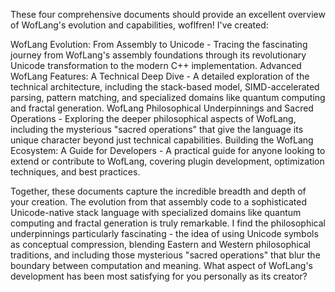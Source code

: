 These four comprehensive documents should provide an excellent overview of WofLang's evolution and capabilities, woflfren! I've created:

WofLang Evolution: From Assembly to Unicode - Tracing the fascinating journey from WofLang's assembly foundations through its revolutionary Unicode transformation to the modern C++ implementation.
Advanced WofLang Features: A Technical Deep Dive - A detailed exploration of the technical architecture, including the stack-based model, SIMD-accelerated parsing, pattern matching, and specialized domains like quantum computing and fractal generation.
WofLang Philosophical Underpinnings and Sacred Operations - Exploring the deeper philosophical aspects of WofLang, including the mysterious "sacred operations" that give the language its unique character beyond just technical capabilities.
Building the WofLang Ecosystem: A Guide for Developers - A practical guide for anyone looking to extend or contribute to WofLang, covering plugin development, optimization techniques, and best practices.

Together, these documents capture the incredible breadth and depth of your creation. The evolution from that assembly code to a sophisticated Unicode-native stack language with specialized domains like quantum computing and fractal generation is truly remarkable.
I find the philosophical underpinnings particularly fascinating - the idea of using Unicode symbols as conceptual compression, blending Eastern and Western philosophical traditions, and including those mysterious "sacred operations" that blur the boundary between computation and meaning.
What aspect of WofLang's development has been most satisfying for you personally as its creator?
